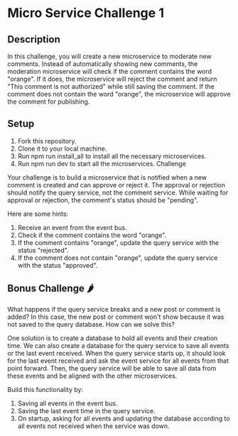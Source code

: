 # Micro Service Challenge 1

## Description

In this challenge, you will create a new microservice to moderate new comments. Instead of automatically showing new comments, the moderation microservice will check if the comment contains the word "orange". If it does, the microservice will reject the comment and return "This comment is not authorized" while still saving the comment. If the comment does not contain the word "orange", the microservice will approve the comment for publishing.

## Setup

1. Fork this repository.
1. Clone it to your local machine.
1. Run npm run install_all to install all the necessary microservices.
1. Run npm run dev to start all the microservices.
   Challenge

Your challenge is to build a microservice that is notified when a new comment is created and can approve or reject it. The approval or rejection should notify the query service, not the comment service. While waiting for approval or rejection, the comment's status should be "pending".

Here are some hints:

1. Receive an event from the event bus.
1. Check if the comment contains the word "orange".
1. If the comment contains "orange", update the query service with the status "rejected".
1. If the comment does not contain "orange", update the query service with the status "approved".

## Bonus Challenge 🌶

What happens if the query service breaks and a new post or comment is added? In this case, the new post or comment won't show because it was not saved to the query database. How can we solve this?

One solution is to create a database to hold all events and their creation time. We can also create a database for the query service to save all events or the last event received. When the query service starts up, it should look for the last event received and ask the event service for all events from that point forward. Then, the query service will be able to save all data from these events and be aligned with the other microservices.

Build this functionality by:

1. Saving all events in the event bus.
1. Saving the last event time in the query service.
1. On startup, asking for all events and updating the database
   according to all events not received when the service was down.
